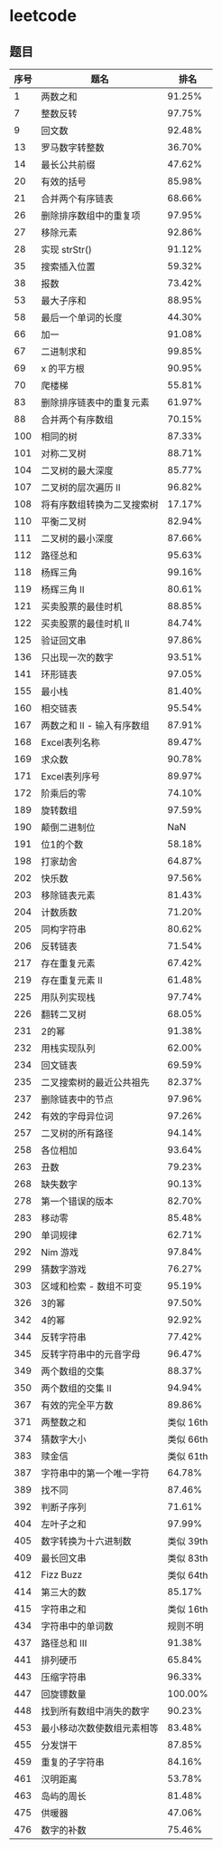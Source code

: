 # leetcode

## 题目
序号 | 题名 | 排名
-- | -- | --
1 | 两数之和 | 91.25%
7 | 整数反转 | 97.75%
9 | 回文数 | 92.48%
13 | 罗马数字转整数 | 36.70%
14 | 最长公共前缀 | 47.62%
20 | 有效的括号 | 85.98%
21 | 合并两个有序链表 | 68.66%
26 | 删除排序数组中的重复项 | 97.95%
27 | 移除元素 | 92.86%
28 | 实现 strStr() | 91.12%
35 | 搜索插入位置 | 59.32%
38 | 报数 | 73.42%
53 | 最大子序和 | 88.95%
58 | 最后一个单词的长度 | 44.30%
66 | 加一 | 91.08%
67 | 二进制求和 | 99.85%
69 | x 的平方根 | 90.95%
70 | 爬楼梯 | 55.81%
83 | 删除排序链表中的重复元素 | 61.97%
88 | 合并两个有序数组 | 70.15%
100 | 相同的树 | 87.33%
101 | 对称二叉树 | 88.71%
104 | 二叉树的最大深度 | 85.77%
107 | 二叉树的层次遍历 II | 96.82%
108 | 将有序数组转换为二叉搜索树 | 17.17%
110 | 平衡二叉树 | 82.94%
111 | 二叉树的最小深度 | 87.66%
112 | 路径总和 | 95.63%
118 | 杨辉三角 | 99.16%
119 | 杨辉三角 II | 80.61%
121 | 买卖股票的最佳时机 | 88.85%
122 | 买卖股票的最佳时机 II | 84.74%
125 | 验证回文串 | 97.86%
136 | 只出现一次的数字 | 93.51%
141 | 环形链表 | 97.05%
155 | 最小栈 | 81.40%
160 | 相交链表 | 95.54%
167 | 两数之和 II - 输入有序数组 | 87.91%
168 | Excel表列名称 | 89.47%
169 | 求众数 | 90.78%
171 | Excel表列序号 | 89.97%
172 | 阶乘后的零 | 74.10%
189 | 旋转数组 | 97.59%
190 | 颠倒二进制位 | NaN
191 | 位1的个数 | 58.18%
198 | 打家劫舍 | 64.87%
202 | 快乐数 | 97.56%
203 | 移除链表元素 | 81.43%
204 | 计数质数 | 71.20%
205 | 同构字符串 | 80.62%
206 | 反转链表 | 71.54%
217 | 存在重复元素 | 67.42%
219 | 存在重复元素 II | 61.48%
225 | 用队列实现栈 | 97.74%
226 | 翻转二叉树 | 68.05%
231 | 2的幂 | 91.38%
232 | 用栈实现队列 | 62.00%
234 | 回文链表 | 69.59%
235 | 二叉搜索树的最近公共祖先 | 82.37%
237 | 删除链表中的节点 | 97.96%
242 | 有效的字母异位词 | 97.26%
257 | 二叉树的所有路径 | 94.14%
258 | 各位相加 | 93.64%
263 | 丑数 | 79.23%
268 | 缺失数字 | 90.13%
278 | 第一个错误的版本 | 82.70%
283 | 移动零 | 85.48%
290 | 单词规律 | 62.71%
292 | Nim 游戏 | 97.84%
299 | 猜数字游戏 | 76.27%
303 | 区域和检索 - 数组不可变 | 95.19%
326 | 3的幂 | 97.50%
342 | 4的幂 | 92.92%
344 | 反转字符串 | 77.42%
345 | 反转字符串中的元音字母 | 96.47%
349 | 两个数组的交集 | 88.37%
350 | 两个数组的交集 II | 94.94%
367 | 有效的完全平方数 | 89.86%
371 | 两整数之和 | 类似 16th
374 | 猜数字大小 | 类似 66th
383 | 赎金信 | 类似 61th
387 | 字符串中的第一个唯一字符 | 64.78%
389 | 找不同 | 87.46%
392 | 判断子序列 | 71.61%
404 | 左叶子之和 | 97.99%
405 | 数字转换为十六进制数 | 类似 39th
409 | 最长回文串 | 类似 83th
412 | Fizz Buzz | 类似 64th
414 | 第三大的数 | 85.17%
415 | 字符串之和 | 类似 16th
434 | 字符串中的单词数 | 规则不明
437 | 路径总和 III | 91.38%
441 | 排列硬币 | 65.84%
443 | 压缩字符串 | 96.33%
447 | 回旋镖数量 | 100.00%
448 | 找到所有数组中消失的数字 | 90.23%
453 | 最小移动次数使数组元素相等 | 83.48%
455 | 分发饼干 | 87.85%
459 | 重复的子字符串 | 84.16%
461 | 汉明距离 | 53.78%
463 | 岛屿的周长 | 81.48%
475 | 供暖器 | 47.06%
476 | 数字的补数 | 75.46%